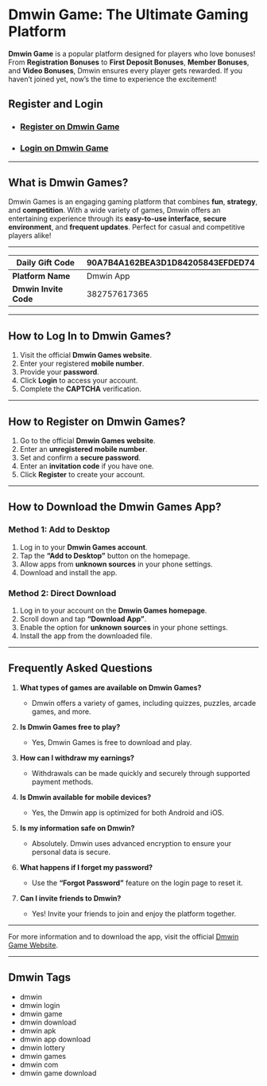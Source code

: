 # Dmwin Game: The Ultimate Gaming Platform

**Dmwin Game** is a popular platform designed for players who love bonuses! From **Registration Bonuses** to **First Deposit Bonuses**, **Member Bonuses**, and **Video Bonuses**, Dmwin ensures every player gets rewarded. If you haven’t joined yet, now’s the time to experience the excitement!

## Register and Login
- ### [Register on Dmwin Game](https://gamelogin.in/dmwin/)
- ### [Login on Dmwin Game](https://gamelogin.in/dmwin/)

---

## What is Dmwin Games?

Dmwin Games is an engaging gaming platform that combines **fun**, **strategy**, and **competition**. With a wide variety of games, Dmwin offers an entertaining experience through its **easy-to-use interface**, **secure environment**, and **frequent updates**. Perfect for casual and competitive players alike!

---

| **Daily Gift Code**               | **90A7B4A162BEA3D1D84205843EFDED74** |
|-----------------------------------|--------------------------------------|
| **Platform Name**                 | Dmwin App                            |
| **Dmwin Invite Code**             | 382757617365                         |

---

## How to Log In to Dmwin Games?

1. Visit the official **Dmwin Games website**.
2. Enter your registered **mobile number**.
3. Provide your **password**.
4. Click **Login** to access your account.
5. Complete the **CAPTCHA** verification.

---

## How to Register on Dmwin Games?

1. Go to the official **Dmwin Games website**.
2. Enter an **unregistered mobile number**.
3. Set and confirm a **secure password**.
4. Enter an **invitation code** if you have one.
5. Click **Register** to create your account.

---

## How to Download the Dmwin Games App?

### Method 1: Add to Desktop
1. Log in to your **Dmwin Games account**.
2. Tap the **“Add to Desktop”** button on the homepage.
3. Allow apps from **unknown sources** in your phone settings.
4. Download and install the app.

### Method 2: Direct Download
1. Log in to your account on the **Dmwin Games homepage**.
2. Scroll down and tap **“Download App”**.
3. Enable the option for **unknown sources** in your phone settings.
4. Install the app from the downloaded file.

---

## Frequently Asked Questions

1. **What types of games are available on Dmwin Games?**  
   - Dmwin offers a variety of games, including quizzes, puzzles, arcade games, and more.

2. **Is Dmwin Games free to play?**  
   - Yes, Dmwin Games is free to download and play.

3. **How can I withdraw my earnings?**  
   - Withdrawals can be made quickly and securely through supported payment methods.

4. **Is Dmwin available for mobile devices?**  
   - Yes, the Dmwin app is optimized for both Android and iOS.

5. **Is my information safe on Dmwin?**  
   - Absolutely. Dmwin uses advanced encryption to ensure your personal data is secure.

6. **What happens if I forget my password?**  
   - Use the **“Forgot Password”** feature on the login page to reset it.

7. **Can I invite friends to Dmwin?**  
   - Yes! Invite your friends to join and enjoy the platform together.

---

For more information and to download the app, visit the official [Dmwin Game Website](https://gamelogin.in/dmwin/).

---

## Dmwin Tags

- dmwin
- dmwin login
- dmwin game
- dmwin download
- dmwin apk
- dmwin app download
- dmwin lottery
- dmwin games
- dmwin com
- dmwin game download
